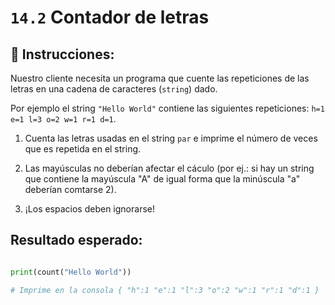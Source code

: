 # `14.2` Contador de letras

## 📝 Instrucciones:

Nuestro cliente necesita un programa que cuente las repeticiones de las letras en una cadena de caracteres (`string`) dado.

Por ejemplo el string `"Hello World"` contiene las siguientes repeticiones: `h=1 e=1 l=3 o=2 w=1 r=1 d=1`.

1. Cuenta las letras usadas en el string `par` e imprime el número de veces que es repetida en el string.

2. Las mayúsculas no deberían afectar el cáculo (por ej.: si hay un string que contiene la mayúscula "A" de igual forma que la minúscula "a" deberían comtarse 2).

3. ¡Los espacios deben ignorarse!


## Resultado esperado:

```py

print(count("Hello World"))

# Imprime en la consola { "h":1 "e":1 "l":3 "o":2 "w":1 "r":1 "d":1 }
```
